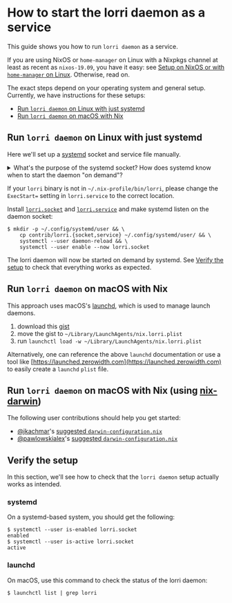 # How to start the lorri daemon as a service

This guide shows you how to run `lorri daemon` as a service.

If you are using NixOS or `home-manager` on Linux with a Nixpkgs channel at
least as recent as `nixos-19.09`, you have it easy: see [Setup on NixOS or with
`home-manager` on Linux][setup-nixos-or-home-manager]. Otherwise, read on.

The exact steps depend on your operating system and general setup. Currently,
we have instructions for these setups:

- [Run `lorri daemon` on Linux with just
  systemd](#run-lorri-daemon-on-linux-with-just-systemd)
- [Run `lorri daemon` on macOS with
  Nix](#run-lorri-daemon-on-macOS-with-nix)

## Run `lorri daemon` on Linux with just systemd

Here we'll set up a [systemd] socket and service file manually.

<details>
<summary>What's the purpose of the systemd socket? How does systemd know when
to start the daemon "on demand"?</summary>
<p>lorri clients, like the `direnv` integration, talk to the daemon via a Unix
socket at a well-known location. [`lorri.socket`] tells systemd to start the
systemd service defined in [`lorri.service`] the first time a client attempts
to connect to this socket.</p>
</details>

If your `lorri` binary is not in `~/.nix-profile/bin/lorri`, please change the
`ExecStart=` setting in `lorri.service` to the correct location.

Install [`lorri.socket`] and [`lorri.service`] and make systemd listen on the
daemon socket:

```console
$ mkdir -p ~/.config/systemd/user && \
    cp contrib/lorri.{socket,service} ~/.config/systemd/user/ && \
    systemctl --user daemon-reload && \
    systemctl --user enable --now lorri.socket
```

The lorri daemon will now be started on demand by systemd. See [Verify the
setup](#verify-the-setup) to check that everything works as expected.

## Run `lorri daemon` on macOS with Nix

This approach uses macOS's [launchd](https://developer.apple.com/library/archive/documentation/MacOSX/Conceptual/BPSystemStartup/Chapters/CreatingLaunchdJobs.html), which is used to manage launch daemons.

1. download this [gist](https://gist.github.com/abhillman/c7e8bf088edcfcc3e7a510501ceeb835)
1. move the gist to `~/Library/LaunchAgents/nix.lorri.plist`
1. run `launchctl load -w ~/Library/LaunchAgents/nix.lorri.plist`

Alternatively, one can reference the above `launchd` documentation or use a tool like [https://launched.zerowidth.com](https://launched.zerowidth.com) to easily create a `launchd` `plist` file.

## Run `lorri daemon` on macOS with Nix (using [nix-darwin](https://github.com/LnL7/nix-darwin))

The following user contributions should help you get started:
- [@jkachmar]'s [suggested `darwin-configuration.nix`](https://github.com/target/lorri/issues/96#issuecomment-579931485)
- [@pawlowskialex]'s [suggested `darwin-configuration.nix`](https://github.com/target/lorri/issues/96#issuecomment-545152525)

## Verify the setup

In this section, we'll see how to check that the `lorri daemon` setup actually
works as intended.

### systemd

On a systemd-based system, you should get the following:

```console
$ systemctl --user is-enabled lorri.socket
enabled
$ systemctl --user is-active lorri.socket
active
```

### launchd

On macOS, use this command to check the status of the lorri daemon:

```console
$ launchctl list | grep lorri
```

[`lorri.socket`]: ./lorri.socket
[`lorri.service`]: ./lorri.service
[@jkachmar]: https://github.com/jkachmar
[@pawlowskialex]: https://github.com/pawlowskialex
[setup-nixos-or-home-manager]: ../README.md#setup-on-nixos-or-with-home-manager-on-linux
[systemd]: https://www.freedesktop.org/wiki/Software/systemd/
